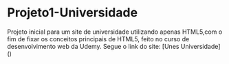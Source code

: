 # Projeto1-Universidade
 Projeto inicial para um site de universidade utilizando apenas HTML5,com o fim de fixar os conceitos principais de HTML5, feito no curso de desenvolvimento web da Udemy.
 Segue o link do site: [Unes Universidade] ()

